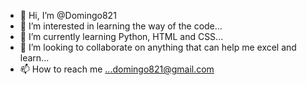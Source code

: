 - 👋 Hi, I’m @Domingo821
- 👀 I’m interested in learning the way of the code...
- 🌱 I’m currently learning Python, HTML and CSS...
- 💞️ I’m looking to collaborate on anything that can help me excel and learn...
- 📫 How to reach me ...domingo821@gmail.com

<!---
Domingo821/Domingo821 is a ✨ special ✨ repository because its `README.md` (this file) appears on your GitHub profile.
You can click the Preview link to take a look at your changes.
--->
